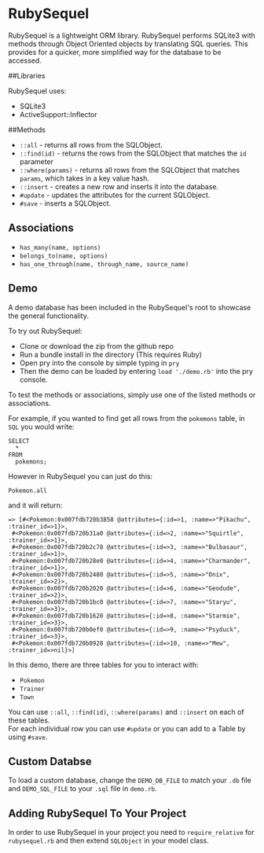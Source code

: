 # RubySequel
RubySequel is a lightweight ORM library.  RubySequel performs SQLite3 with methods through Object Oriented objects by translating SQL queries.  This provides for a quicker, more simplified way for the database to be accessed.

##Libraries

RubySequel uses:
* SQLite3
* ActiveSupport::Inflector

##Methods

* `::all` - returns all rows from the SQLObject.
* `::find(id)` - returns the rows from the SQLObject that matches the `id` parameter
* `::where(params)` - returns all rows from the SQLObject that matches `params`, which takes in a key value hash.
* `::insert` - creates a new row and inserts it into the database.
* `#update` - updates the attributes for the current SQLObject.
* `#save` - inserts a SQLObject.

## Associations

* `has_many(name, options)`
* `belongs_to(name, options)`
* `has_one_through(name, through_name, source_name)`

## Demo

A demo database has been included in the RubySequel's root to showcase the general functionality.  

To try out RubySequel:
* Clone or download the zip from the github repo
* Run a bundle install in the directory (This requires Ruby)
* Open pry into the console by simple typing in `pry`
* Then the demo can be loaded by entering `load './demo.rb'` into the pry console.

To test the methods or associations, simply use one of the listed methods or associations.

For example, if you wanted to find get all rows from the `pokemons` table, in `SQL` you would write:

```
SELECT
  *
FROM
  pokemons;
```

However in RubySequel you can just do this:

`Pokemon.all`

and it will return:

```
=> [#<Pokemon:0x007fdb720b3858 @attributes={:id=>1, :name=>"Pikachu", :trainer_id=>1}>,
 #<Pokemon:0x007fdb720b31a0 @attributes={:id=>2, :name=>"Squirtle", :trainer_id=>1}>,
 #<Pokemon:0x007fdb720b2c78 @attributes={:id=>3, :name=>"Bulbasaur", :trainer_id=>1}>,
 #<Pokemon:0x007fdb720b28e0 @attributes={:id=>4, :name=>"Charmander", :trainer_id=>1}>,
 #<Pokemon:0x007fdb720b2480 @attributes={:id=>5, :name=>"Onix", :trainer_id=>2}>,
 #<Pokemon:0x007fdb720b2020 @attributes={:id=>6, :name=>"Geodude", :trainer_id=>2}>,
 #<Pokemon:0x007fdb720b1bc0 @attributes={:id=>7, :name=>"Staryu", :trainer_id=>3}>,
 #<Pokemon:0x007fdb720b1620 @attributes={:id=>8, :name=>"Starmie", :trainer_id=>3}>,
 #<Pokemon:0x007fdb720b0ef0 @attributes={:id=>9, :name=>"Psyduck", :trainer_id=>3}>,
 #<Pokemon:0x007fdb720b0928 @attributes={:id=>10, :name=>"Mew", :trainer_id=>nil}>]
 ```

In this demo, there are three tables for you to interact with:
* `Pokemon`
* `Trainer`
* `Town`

You can use `::all`, `::find(id)`, `::where(params)` and `::insert` on each of these tables.  
For each individual row you can use `#update` or you can add to a Table by using `#save`.

## Custom Databse

To load a custom database, change the `DEMO_DB_FILE` to match your `.db` file and `DEMO_SQL_FILE` to your `.sql` file in `demo.rb`.  

## Adding RubySequel To Your Project

In order to use RubySequel in your project you need to `require_relative` for `rubysequel.rb` and then extend `SQLObject` in your model class.
